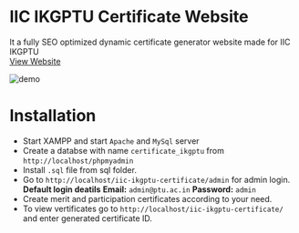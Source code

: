 # IIC IKGPTU Certificate Website

It a fully SEO optimized dynamic certificate generator website made for IIC IKGPTU
<br><a href="https://certify.iicikgptu.in/" target="_blank">View Website</a>

![demo](https://repository-images.githubusercontent.com/470217265/c668b59e-cc5b-4de0-bfbb-307a018e807f)

# Installation

-   Start XAMPP and start `Apache` and `MySql` server
-   Create a databse with name `certificate_ikgptu` from `http://localhost/phpmyadmin`
-   Install `.sql` file from sql folder.
-   Go to `http://localhost/iic-ikgptu-certificate/admin` for admin login.
    **Default login deatils**
    **Email:** `admin@ptu.ac.in`
    **Password:** `admin`
-   Create merit and participation certificates according to your need.
-   To view vertificates go to `http://localhost/iic-ikgptu-certificate/` and enter generated certificate ID.
